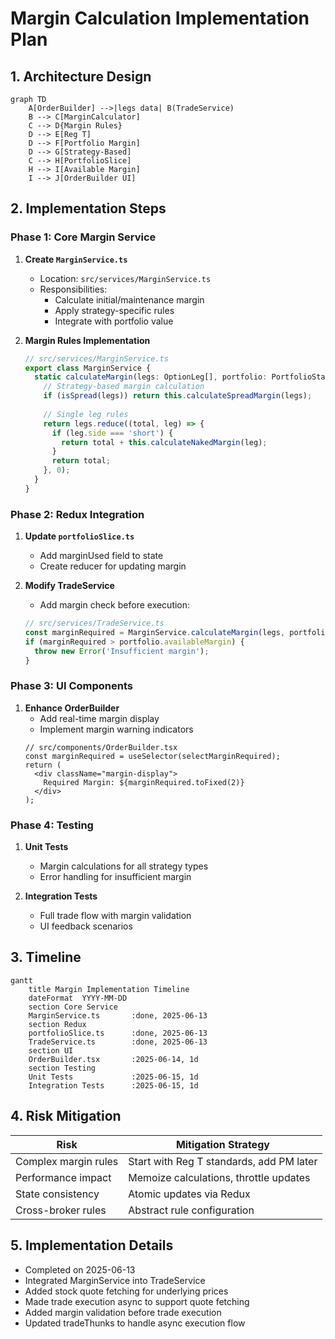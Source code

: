 # Margin Calculation Implementation Plan

## 1. Architecture Design
```mermaid
graph TD
    A[OrderBuilder] -->|legs data| B(TradeService)
    B --> C[MarginCalculator]
    C --> D{Margin Rules}
    D --> E[Reg T]
    D --> F[Portfolio Margin]
    D --> G[Strategy-Based]
    C --> H[PortfolioSlice]
    H --> I[Available Margin]
    I --> J[OrderBuilder UI]
```

## 2. Implementation Steps

### Phase 1: Core Margin Service
1. **Create `MarginService.ts`**
   - Location: `src/services/MarginService.ts`
   - Responsibilities:
     - Calculate initial/maintenance margin
     - Apply strategy-specific rules
     - Integrate with portfolio value

2. **Margin Rules Implementation**
   ```typescript
   // src/services/MarginService.ts
   export class MarginService {
     static calculateMargin(legs: OptionLeg[], portfolio: PortfolioState): number {
       // Strategy-based margin calculation
       if (isSpread(legs)) return this.calculateSpreadMargin(legs);
       
       // Single leg rules
       return legs.reduce((total, leg) => {
         if (leg.side === 'short') {
           return total + this.calculateNakedMargin(leg);
         }
         return total;
       }, 0);
     }
   }
   ```

### Phase 2: Redux Integration
1. **Update `portfolioSlice.ts`**
   - Add marginUsed field to state
   - Create reducer for updating margin

2. **Modify TradeService**
   - Add margin check before execution:
   ```typescript
   // src/services/TradeService.ts
   const marginRequired = MarginService.calculateMargin(legs, portfolio);
   if (marginRequired > portfolio.availableMargin) {
     throw new Error('Insufficient margin');
   }
   ```

### Phase 3: UI Components
1. **Enhance OrderBuilder**
   - Add real-time margin display
   - Implement margin warning indicators
   ```tsx
   // src/components/OrderBuilder.tsx
   const marginRequired = useSelector(selectMarginRequired);
   return (
     <div className="margin-display">
       Required Margin: ${marginRequired.toFixed(2)}
     </div>
   );
   ```

### Phase 4: Testing
1. **Unit Tests**
   - Margin calculations for all strategy types
   - Error handling for insufficient margin

2. **Integration Tests**
   - Full trade flow with margin validation
   - UI feedback scenarios

## 3. Timeline
```mermaid
gantt
    title Margin Implementation Timeline
    dateFormat  YYYY-MM-DD
    section Core Service
    MarginService.ts       :done, 2025-06-13
    section Redux
    portfolioSlice.ts      :done, 2025-06-13
    TradeService.ts        :done, 2025-06-13
    section UI
    OrderBuilder.tsx       :2025-06-14, 1d
    section Testing
    Unit Tests             :2025-06-15, 1d
    Integration Tests      :2025-06-15, 1d
```

## 4. Risk Mitigation
| Risk | Mitigation Strategy |
|------|---------------------|
| Complex margin rules | Start with Reg T standards, add PM later |
| Performance impact | Memoize calculations, throttle updates |
| State consistency | Atomic updates via Redux |
| Cross-broker rules | Abstract rule configuration |

## 5. Implementation Details
- Completed on 2025-06-13
- Integrated MarginService into TradeService
- Added stock quote fetching for underlying prices
- Made trade execution async to support quote fetching
- Added margin validation before trade execution
- Updated tradeThunks to handle async execution flow